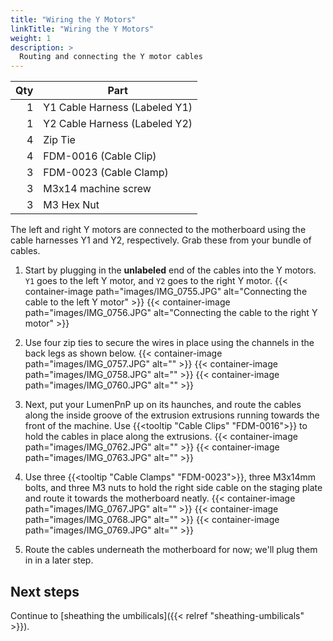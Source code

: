```yaml
---
title: "Wiring the Y Motors"
linkTitle: "Wiring the Y Motors"
weight: 1
description: >
  Routing and connecting the Y motor cables
---
```


| Qty | Part                                    |
|----:|-----------------------------------------|
|   1 | Y1 Cable Harness (Labeled Y1)           |
|   1 | Y2 Cable Harness (Labeled Y2)           |
|   4 | Zip Tie                                 |
|   4 | FDM-0016 (Cable Clip)                   |
|   3 | FDM-0023 (Cable Clamp)                  |
|   3 | M3x14 machine screw                     |
|   3 | M3 Hex Nut                              |

The left and right Y motors are connected to the motherboard using the cable harnesses Y1 and Y2, respectively. Grab these from your bundle of cables.

1. Start by plugging in the **unlabeled** end of the cables into the Y motors. `Y1` goes to the left Y motor, and `Y2` goes to the right Y motor.
  {{< container-image path="images/IMG_0755.JPG" alt="Connecting the cable to the left Y motor" >}}
  {{< container-image path="images/IMG_0756.JPG" alt="Connecting the cable to the right Y motor" >}}

2. Use four zip ties to secure the wires in place using the channels in the back legs as shown below.
  {{< container-image path="images/IMG_0757.JPG" alt="" >}}
  {{< container-image path="images/IMG_0758.JPG" alt="" >}}
  {{< container-image path="images/IMG_0760.JPG" alt="" >}}

3. Next, put your LumenPnP up on its haunches, and route the cables along the inside groove of the extrusion extrusions running towards the front of the machine. Use {{<tooltip "Cable Clips" "FDM-0016">}} to hold the cables in place along the extrusions.
  {{< container-image path="images/IMG_0762.JPG" alt="" >}}
  {{< container-image path="images/IMG_0763.JPG" alt="" >}}

4. Use three {{<tooltip "Cable Clamps" "FDM-0023">}}, three M3x14mm bolts, and three M3 nuts to hold the right side cable on the staging plate and route it towards the motherboard neatly.
  {{< container-image path="images/IMG_0767.JPG" alt="" >}}
  {{< container-image path="images/IMG_0768.JPG" alt="" >}}
  {{< container-image path="images/IMG_0769.JPG" alt="" >}}

5. Route the cables underneath the motherboard for now; we'll plug them in in a later step.

## Next steps

Continue to [sheathing the umbilicals]({{< relref "sheathing-umbilicals" >}}).